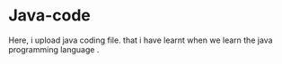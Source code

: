 # Java-code
Here, i upload java coding file. that i have learnt when we learn the java programming language .
